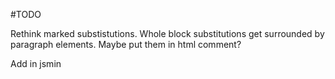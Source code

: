 #TODO

Rethink marked substistutions. Whole block substitutions get surrounded by paragraph elements. Maybe put them in html comment? 

Add in jsmin